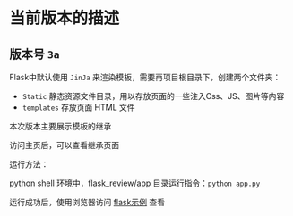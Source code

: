 # 当前版本的描述

## 版本号 `3a`

Flask中默认使用 `JinJa` 来渲染模板，需要再项目根目录下，创建两个文件夹：

- `Static` 静态资源文件目录，用以存放页面的一些注入Css、JS、图片等内容
- `templates` 存放页面 HTML 文件

本次版本主要展示模板的继承

访问主页后，可以查看继承页面


运行方法：

python shell 环境中，flask_review/app 目录运行指令：`python app.py`

运行成功后，使用浏览器访问 [flask示例](http://127.0.0.1:5000/admin/signin) 查看
